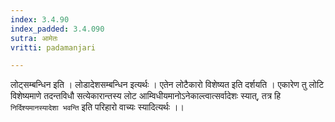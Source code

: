 ```yaml
---
index: 3.4.90
index_padded: 3.4.090
sutra: आमेतः
vritti: padamanjari

---
```

लोट्सम्बन्धिन इति । लोडादेशसम्बन्धिन इत्यर्थः । एतेन लोटैकारो विशेष्यत इति दर्शयति । एकारेण तु लोटि विशेष्यमाणे तदन्तविधौ सत्येकारान्तस्य लोट आम्विधीयमानोऽनेकाल्त्वात्सर्वादेशः स्यात्, तत्र हि `निर्दिश्यमानस्यादेशा भवन्ति` इति परिहारो वाच्यः स्यादित्यर्थः ।।